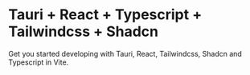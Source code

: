 # Tauri + React + Typescript + Tailwindcss + Shadcn

Get you started developing with Tauri, React, Tailwindcss, Shadcn and Typescript in Vite.
